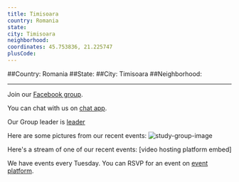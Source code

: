 ```yaml
---
title: Timisoara
country: Romania
state: 
city: Timisoara
neighborhood: 
coordinates: 45.753836, 21.225747
plusCode:
---
```


##Country: Romania
##State: 
##City: Timisoara
##Neighborhood: 
*****
Join our [Facebook group](https://www.facebook.com/groups/free.code.camp.timisoara).

You can chat with us on [chat app]().

Our Group leader is [leader]()

Here are some pictures from our recent events:
![study-group-image]()

Here's a stream of one of our recent events:
[video hosting platform embed]

We have events every Tuesday. You can RSVP for an event on [event platform]().
